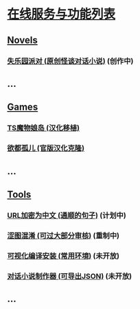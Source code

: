# [在线服务与功能列表](//xymol.github.io)

## [Novels](/#Novels)

### [失乐园派对 (原创怪谈对话小说)](//xymol.github.io/plp) (创作中)

## ...

## [Games](/#Games)

### [TS魔物娘岛 (汉化移植)](//xymol.github.io/tsmgi)

### [欲都孤儿 (官版汉化克隆)](//xymol.github.io/dol)

## ...

## [Tools](/#Tools)

### [URL加密为中文 (通顺的句子)](//xymol.github.io/cr-u2z) (计划中)

### [涩图混淆 (可过大部分审核)](//xymol.github.io/pic-obf) (重制中)

### [可视化编译安装 (常用环境)](//xymol.github.io/makegui) (未开放)

### [对话小说制作器 (可导出JSON)](//xymol.github.io/c-novel) (未开放)

## ...
